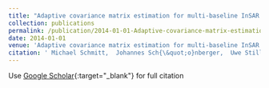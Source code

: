 ```yaml
---
title: "Adaptive covariance matrix estimation for multi-baseline InSAR data stacks"
collection: publications
permalink: /publication/2014-01-01-Adaptive-covariance-matrix-estimation-for-multi-baseline-InSAR-data-stacks
date: 2014-01-01
venue: 'Adaptive covariance matrix estimation for multi-baseline InSAR data stacks'
citation: ' Michael Schmitt,  Johannes Sch{\&quot;o}nberger,  Uwe Stilla, &quot;Adaptive covariance matrix estimation for multi-baseline InSAR data stacks.&quot; Adaptive covariance matrix estimation for multi-baseline InSAR data stacks, 2014.'
---
```

Use [Google Scholar](https://scholar.google.com/scholar?q=Adaptive+covariance+matrix+estimation+for+multi+baseline+InSAR+data+stacks){:target="_blank"} for full citation